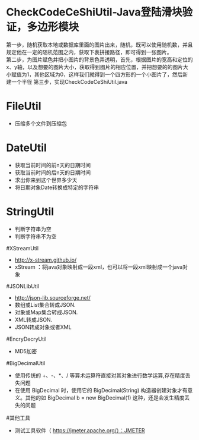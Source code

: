 # CheckCodeCeShiUtil-Java登陆滑块验证，多边形模块
第一步，随机获取本地或数据库里面的图片出来，随机，既可以使用随机数，并且规定他在一定的随机范围之内，获取下表拼接路径，即可得到一张图片。	
第二步，为图片赋色并把小图片的背景色弄透明，首先，根据图片的宽高和定位的x、y轴，以及想要的图片大小，获取得到图片的相应位置，并把想要的的图片大小赋值为1，其他区域为0，这样我们就得到一个四方形的一个小图片了，然后新建一个半径
第三步，实现CheckCodeCeShiUtil.java

# FileUtil
- 压缩多个文件到压缩包

# DateUtil
- 获取当前时间的前n天的日期时间
- 获取当前时间的后n天的日期时间
- 求出你来到这个世界多少天
- 将日期对象Date转换成特定的字符串

# StringUtil
- 判断字符串为空
- 判断字符串不为空

#XStreamUtil
- http://x-stream.github.io/
- xStream ：将java对象映射成一段xml，也可以将一段xml映射成一个java对象

#JSONLibUtil
- http://json-lib.sourceforge.net/
- 数组或List集合转成JSON.
- 对象或Map集合转成JSON.
- XML转成JSON.
- JSON转成对象或者XML

#EncryDecryUtil
- MD5加密

#BigDecimalUtil
- 使用传统的 +、-、*、/ 等算术运算符直接对其对象进行数学运算,存在精度丢失问题
- 在使用 BigDecimal 时，使用它的 BigDecimal(String) 构造器创建对象才有意义。其他的如 BigDecimal b = new BigDecimal(1) 这种，还是会发生精度丢失的问题

#其他工具
- 测试工具软件（ https://jmeter.apache.org/）：JMETER